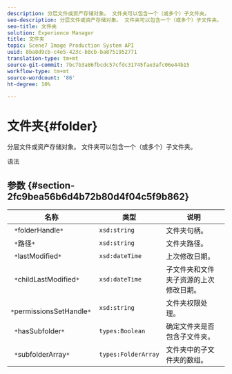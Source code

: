 ```yaml
---
description: 分层文件或资产存储对象。 文件夹可以包含一个（或多个）子文件夹。
seo-description: 分层文件或资产存储对象。 文件夹可以包含一个（或多个）子文件夹。
seo-title: 文件夹
solution: Experience Manager
title: 文件夹
topic: Scene7 Image Production System API
uuid: 8ba8d9cb-c4e5-423c-b8cb-ba8751952771
translation-type: tm+mt
source-git-commit: 7bc7b3a86fbcdc57cfdc31745fae3afc06e44b15
workflow-type: tm+mt
source-wordcount: '86'
ht-degree: 10%

---
```



# 文件夹{#folder}

分层文件或资产存储对象。 文件夹可以包含一个（或多个）子文件夹。

语法

## 参数 {#section-2fc9bea56b6d4b72b80d4f04c5f9b862}

| 名称 | 类型 | 说明 |
|---|---|---|
| ` *`folderHandle`*` | `xsd:string` | 文件夹句柄。 |
| ` *`路径`*` | `xsd:string` | 文件夹路径。 |
| ` *`lastModified`*` | `xsd:dateTime` | 上次修改日期。 |
| ` *`childLastModified`*` | `xsd:dateTime` | 子文件夹和文件夹子资源的上次修改日期。 |
| ` *`permissionsSetHandle`*` | `xsd:string` | 文件夹权限处理。 |
| ` *`hasSubfolder`*` | `types:Boolean` | 确定文件夹是否包含子文件夹。 |
| ` *`subfolderArray`*` | `types:FolderArray` | 文件夹中的子文件夹的数组。 |

